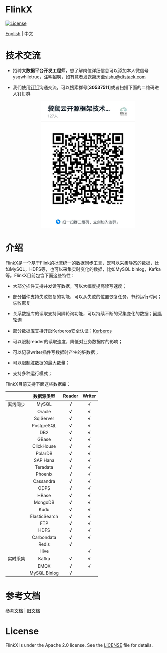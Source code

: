 FlinkX
============

[![License](https://img.shields.io/badge/license-Apache%202-4EB1BA.svg)](https://www.apache.org/licenses/LICENSE-2.0.html)

[English](README.md) | 中文

# 技术交流

- 招聘**大数据平台开发工程师**，想了解岗位详细信息可以添加本人微信号ysqwhiletrue，注明招聘，如有意者发送简历至[sishu@dtstack.com](mailto:sishu@dtstack.com)

- 我们使用[钉钉](https://www.dingtalk.com/)沟通交流，可以搜索群号[**30537511**]或者扫描下面的二维码进入钉钉群
  
  <div align=center>
     <img src=docs/images/ding.jpg width=300 />
   </div>

# 介绍

FlinkX是一个基于Flink的批流统一的数据同步工具，既可以采集静态的数据，比如MySQL，HDFS等，也可以采集实时变化的数据，比如MySQL binlog，Kafka等。FlinkX目前包含下面这些特性：

- 大部分插件支持并发读写数据，可以大幅度提高读写速度；

- 部分插件支持失败恢复的功能，可以从失败的位置恢复任务，节约运行时间；[失败恢复](docs/restore.md)

- 关系数据库的读取支持间隔轮询功能，可以持续不断的采集变化的数据；[间隔轮询](docs/rdbreader.md)

- 部分数据库支持开启Kerberos安全认证；[Kerberos](docs/kerberos.md)

- 可以限制reader的读取速度，降低对业务数据库的影响；

- 可以记录writer插件写数据时产生的脏数据；

- 可以限制脏数据的最大数量；

- 支持多种运行模式；

FlinkX目前支持下面这些数据库：

|      | 数据源类型         | Reader | Writer |
|:----:|:-------------:|:------:|:------:|
| 离线同步 | MySQL         | √      | √      |
|      | Oracle        | √      | √      |
|      | SqlServer     | √      | √      |
|      | PostgreSQL    | √      | √      |
|      | DB2           | √      | √      |
|      | GBase         | √      | √      |
|      | ClickHouse    | √      | √      |
|      | PolarDB       | √      | √      |
|      | SAP Hana      | √      | √      |
|      | Teradata      | √      | √      |
|      | Phoenix       | √      | √      |
|      | Cassandra     | √      | √      |
|      | ODPS          | √      | √      |
|      | HBase         | √      | √      |
|      | MongoDB       | √      | √      |
|      | Kudu          | √      | √      |
|      | ElasticSearch | √      | √      |
|      | FTP           | √      | √      |
|      | HDFS          | √      | √      |
|      | Carbondata    | √      | √      |
|      | Redis         | √      |        |
|      | Hive          |        | √      |
| 实时采集 | Kafka         | √      | √      |
|      | EMQX          | √      | √      |
|      | MySQL Binlog  | √      |        |

# 参考文档

[参考文档](https://github.com/DTStack/flinkx/wiki) | [旧文档](README_OLD.md)

# License

FlinkX is under the Apache 2.0 license. See the [LICENSE](http://www.apache.org/licenses/LICENSE-2.0) file for details.
